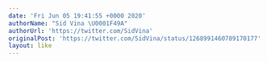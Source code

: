 ```yaml
---
date: 'Fri Jun 05 19:41:55 +0000 2020'
authorName: "Sid Vina \U0001F49A"
authorUrl: 'https://twitter.com/SidVina'
originalPost: 'https://twitter.com/SidVina/status/1268991460789170177'
layout: like
---
```


